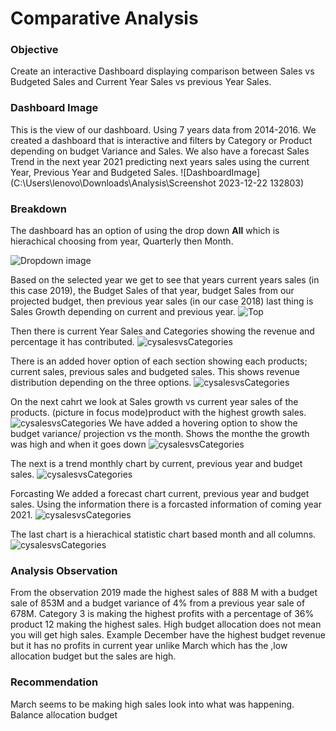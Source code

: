 # Comparative Analysis 

### Objective 
Create an interactive Dashboard displaying comparison between Sales vs Budgeted Sales and
Current Year Sales vs previous Year Sales.

### Dashboard Image 
This is the view of our dashboard. Using 7 years data from 2014-2016. We created a dashboard that is interactive and filters by Category or  Product depending on budget Variance and Sales.
We also have a forecast Sales Trend in the next year 2021 predicting next years sales using the current Year, Previous Year and Budgeted Sales.
![DashboardImage](C:\Users\lenovo\Downloads\Analysis\Screenshot 2023-12-22 132803)


### Breakdown 
The dashboard has an option of using the drop down **All** which is hierachical choosing from year, Quarterly then Month.

![Dropdown image](C:\Users\lenovo\Downloads\Analysis\dropdown)

Based on the selected year we get to see that years current years sales (in this case 2019), the Budget Sales of that year, budget Sales from our projected budget, then previous year sales (in our case 2018) last thing is Sales Growth depending on current and previous year.
![Top](C:\Users\lenovo\Downloads\Analysis\abc)

Then there is current Year Sales and Categories showing the revenue and percentage it has contributed.
![cysalesvsCategories](C:\Users\lenovo\Downloads\Analysis\cat)

There is an added hover option of each section showing each products; current sales, previous sales and budgeted sales. This shows revenue distribution depending on the three options.
![cysalesvsCategories](C:\Users\lenovo\Downloads\Analysis\cathover)

On the next cahrt we look at Sales growth vs current year sales of the products. 
(picture in focus mode)product with the highest growth sales.
![cysalesvsCategories](C:\Users\lenovo\Downloads\Analysis\pr)
We have added a hovering option to show the budget variance/ projection vs the month. Shows the monthe the growth was high and when it goes down
![cysalesvsCategories](C:\Users\lenovo\Downloads\Analysis\varb)

The next is a trend monthly chart by current, previous year and budget sales. 
![cysalesvsCategories](C:\Users\lenovo\Downloads\Analysis\month)

Forcasting 
We added a forecast chart current, previous year and budget sales. Using the information there is a forcasted information of coming year 2021.
![cysalesvsCategories](C:\Users\lenovo\Downloads\Analysis\for)

The last chart is a hierachical statistic chart based month and all columns.
![cysalesvsCategories](C:\Users\lenovo\Downloads\Analysis\for)

### Analysis Observation
From the observation 2019 made the highest sales of 888 M
with a budget sale of 853M and a budget variance of 4% from a previous year sale of 678M.
Category 3 is making the highest profits with a percentage of 36% product 12 making the highest sales. 
High budget allocation does not mean you will get high sales. Example December have the highest budget revenue but it has no profits in current year unlike March which has the ,low allocation budget but the sales are high. 

### Recommendation 
March seems to be making high sales look into what was happening.
Balance allocation budget 





